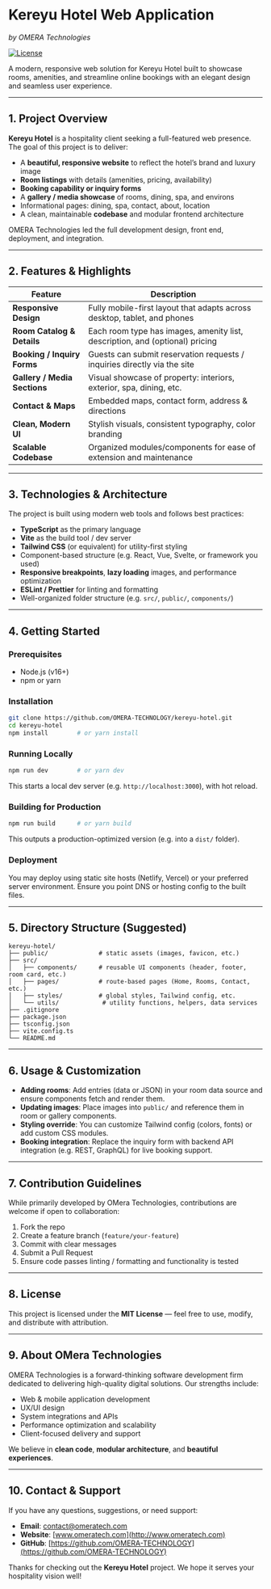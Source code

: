 # Kereyu Hotel Web Application

*by OMERA Technologies*

[![License](https://img.shields.io/badge/license-MIT-blue.svg)](#license)

A modern, responsive web solution for Kereyu Hotel built to showcase rooms, amenities, and streamline online bookings with an elegant design and seamless user experience.

---

## 1. Project Overview

**Kereyu Hotel** is a hospitality client seeking a full-featured web presence. The goal of this project is to deliver:

* A **beautiful, responsive website** to reflect the hotel’s brand and luxury image
* **Room listings** with details (amenities, pricing, availability)
* **Booking capability or inquiry forms**
* A **gallery / media showcase** of rooms, dining, spa, and environs
* Informational pages: dining, spa, contact, about, location
* A clean, maintainable **codebase** and modular frontend architecture

OMERA Technologies led the full development design, front end, deployment, and integration.

---

## 2. Features & Highlights

| Feature                      | Description                                                                  |
| ---------------------------- | ---------------------------------------------------------------------------- |
| **Responsive Design**        | Fully mobile-first layout that adapts across desktop, tablet, and phones     |
| **Room Catalog & Details**   | Each room type has images, amenity list, description, and (optional) pricing |
| **Booking / Inquiry Forms**  | Guests can submit reservation requests / inquiries directly via the site     |
| **Gallery / Media Sections** | Visual showcase of property: interiors, exterior, spa, dining, etc.          |
| **Contact & Maps**           | Embedded maps, contact form, address & directions                            |
| **Clean, Modern UI**         | Stylish visuals, consistent typography, color branding                       |
| **Scalable Codebase**        | Organized modules/components for ease of extension and maintenance           |

---

## 3. Technologies & Architecture

The project is built using modern web tools and follows best practices:

* **TypeScript** as the primary language
* **Vite** as the build tool / dev server
* **Tailwind CSS** (or equivalent) for utility-first styling
* Component-based structure (e.g. React, Vue, Svelte, or framework you used)
* **Responsive breakpoints**, **lazy loading** images, and performance optimization
* **ESLint / Prettier** for linting and formatting
* Well-organized folder structure (e.g. `src/`, `public/`, `components/`)
---

## 4. Getting Started

### Prerequisites

* Node.js (v16+)
* npm or yarn

### Installation

```bash
git clone https://github.com/OMERA-TECHNOLOGY/kereyu-hotel.git
cd kereyu-hotel
npm install        # or yarn install
```

### Running Locally

```bash
npm run dev        # or yarn dev
```

This starts a local dev server (e.g. `http://localhost:3000`), with hot reload.

### Building for Production

```bash
npm run build      # or yarn build
```

This outputs a production-optimized version (e.g. into a `dist/` folder).

### Deployment

You may deploy using static site hosts (Netlify, Vercel) or your preferred server environment. Ensure you point DNS or hosting config to the built files.

---

## 5. Directory Structure (Suggested)

```
kereyu-hotel/
├── public/              # static assets (images, favicon, etc.)
├── src/
│   ├── components/      # reusable UI components (header, footer, room card, etc.)
│   ├── pages/           # route-based pages (Home, Rooms, Contact, etc.)
│   ├── styles/          # global styles, Tailwind config, etc.
│   └── utils/            # utility functions, helpers, data services
├── .gitignore
├── package.json
├── tsconfig.json
├── vite.config.ts
└── README.md
```

---

## 6. Usage & Customization

* **Adding rooms**: Add entries (data or JSON) in your room data source and ensure components fetch and render them.
* **Updating images**: Place images into `public/` and reference them in room or gallery components.
* **Styling override**: You can customize Tailwind config (colors, fonts) or add custom CSS modules.
* **Booking integration**: Replace the inquiry form with backend API integration (e.g. REST, GraphQL) for live booking support.

---

## 7. Contribution Guidelines

While primarily developed by OMera Technologies, contributions are welcome if open to collaboration:

1. Fork the repo
2. Create a feature branch (`feature/your-feature`)
3. Commit with clear messages
4. Submit a Pull Request
5. Ensure code passes linting / formatting and functionality is tested

---

## 8. License

This project is licensed under the **MIT License** — feel free to use, modify, and distribute with attribution.

---

## 9. About OMera Technologies

OMERA Technologies is a forward-thinking software development firm dedicated to delivering high-quality digital solutions. Our strengths include:

* Web & mobile application development
* UX/UI design
* System integrations and APIs
* Performance optimization and scalability
* Client-focused delivery and support

We believe in **clean code**, **modular architecture**, and **beautiful experiences**.

---

## 10. Contact & Support

If you have any questions, suggestions, or need support:

* **Email**: [contact@omeratech.com](mailto:contact@omeratech.com)
* **Website**: [www.omeratech.com](http://www.omeratech.com)
* **GitHub**: [https://github.com/OMERA-TECHNOLOGY](https://github.com/OMERA-TECHNOLOGY)

Thanks for checking out the **Kereyu Hotel** project. We hope it serves your hospitality vision well!



